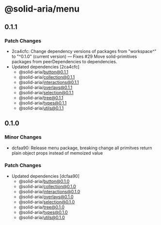 # @solid-aria/menu

## 0.1.1

### Patch Changes

- 2ca4cfc: Change dependency versions of packages from "workspace^" to "^0.1.0" (current version) — Fixes #29
  Move solid-primitives packages from peerDependencies to dependencies.
- Updated dependencies [2ca4cfc]
  - @solid-aria/button@0.1.1
  - @solid-aria/collection@0.1.1
  - @solid-aria/interactions@0.1.1
  - @solid-aria/overlays@0.1.1
  - @solid-aria/selection@0.1.1
  - @solid-aria/tree@0.1.1
  - @solid-aria/types@0.1.1
  - @solid-aria/utils@0.1.1

## 0.1.0

### Minor Changes

- dcfaa90: Release menu package, breaking change all primitves return plain object props instead of memoized value

### Patch Changes

- Updated dependencies [dcfaa90]
  - @solid-aria/button@0.1.0
  - @solid-aria/collection@0.1.0
  - @solid-aria/interactions@0.1.0
  - @solid-aria/overlays@0.1.0
  - @solid-aria/selection@0.1.0
  - @solid-aria/tree@0.1.0
  - @solid-aria/types@0.1.0
  - @solid-aria/utils@0.1.0
